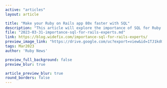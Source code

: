 ```yaml
---
active: "articles"
layout: article

title: "Make your Ruby on Rails app 80x faster with SQL"
description: "This article will explore the importance of SQL for Ruby on Rails experts. It will show why it’s a must-have skill in today’s development landscape."
file: "2023-03-31-importance-sql-for-rails-experts.md"
link: https://blog.widefix.com/importance-sql-for-rails-experts/ 
preview_image_link: "https://drive.google.com/uc?export=view&id=1TJ1kdOzKTYjzFJqfn9kY8IfgOXKasiGM"
tags: Mar2023
author: 'Ruby News'

preview_full_background: false
preview_blur: true

article_preview_blur: true
round_borders: false
---
```


